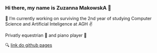 ### Hi there, my name is Zuzanna MakowskA 👋
🔭 I’m currently working on surviving the 2nd year of studying Computer Science and Artificial Inteligence at AGH :v: 

Privatly equestrian 🏇 and piano player 🎹


:mag: [link do github pages](https://mcowska.github.io/) 


<!--
**McOwska/McOwska** is a ✨ _special_ ✨ repository because its `README.md` (this file) appears on your GitHub profile.

Here are some ideas to get you started:

- 🔭 I’m currently working on ...
- 🌱 I’m currently learning ...
- 👯 I’m looking to collaborate on ...
- 🤔 I’m looking for help with ...
- 💬 Ask me about ...
- 📫 How to reach me: ...
- 😄 Pronouns: ...
- ⚡ Fun fact: ...
-->
